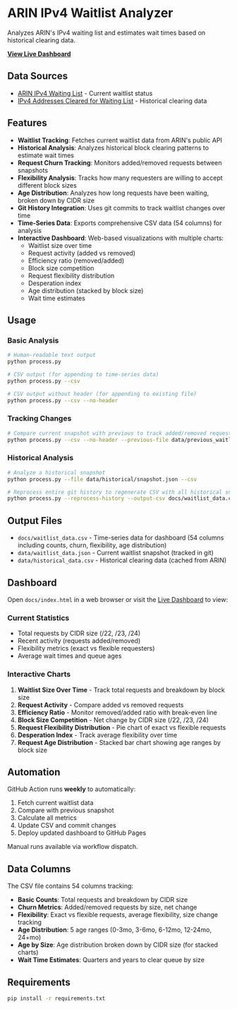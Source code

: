# ARIN IPv4 Waitlist Analyzer

Analyzes ARIN's IPv4 waiting list and estimates wait times based on historical clearing data.

**[View Live Dashboard](https://lanrat.github.io/ARIN-IPv4-Waitlist-Tracking/)**

## Data Sources

- [ARIN IPv4 Waiting List](https://www.arin.net/resources/guide/ipv4/waiting_list/) - Current waitlist status
- [IPv4 Addresses Cleared for Waiting List](https://www.arin.net/resources/guide/ipv4/blocks_cleared/) - Historical clearing data

## Features

- **Waitlist Tracking**: Fetches current waitlist data from ARIN's public API
- **Historical Analysis**: Analyzes historical block clearing patterns to estimate wait times
- **Request Churn Tracking**: Monitors added/removed requests between snapshots
- **Flexibility Analysis**: Tracks how many requesters are willing to accept different block sizes
- **Age Distribution**: Analyzes how long requests have been waiting, broken down by CIDR size
- **Git History Integration**: Uses git commits to track waitlist changes over time
- **Time-Series Data**: Exports comprehensive CSV data (54 columns) for analysis
- **Interactive Dashboard**: Web-based visualizations with multiple charts:
  - Waitlist size over time
  - Request activity (added vs removed)
  - Efficiency ratio (removed/added)
  - Block size competition
  - Request flexibility distribution
  - Desperation index
  - Age distribution (stacked by block size)
  - Wait time estimates

## Usage

### Basic Analysis

```bash
# Human-readable text output
python process.py

# CSV output (for appending to time-series data)
python process.py --csv

# CSV output without header (for appending to existing file)
python process.py --csv --no-header
```

### Tracking Changes

```bash
# Compare current snapshot with previous to track added/removed requests
python process.py --csv --no-header --previous-file data/previous_waitlist_data.json
```

### Historical Analysis

```bash
# Analyze a historical snapshot
python process.py --file data/historical/snapshot.json --csv

# Reprocess entire git history to regenerate CSV with all historical snapshots
python process.py --reprocess-history --output-csv docs/waitlist_data.csv
```

## Output Files

- `docs/waitlist_data.csv` - Time-series data for dashboard (54 columns including counts, churn, flexibility, age distribution)
- `data/waitlist_data.json` - Current waitlist snapshot (tracked in git)
- `data/historical_data.csv` - Historical clearing data (cached from ARIN)

## Dashboard

Open `docs/index.html` in a web browser or visit the [Live Dashboard](https://lanrat.github.io/ARIN-IPv4-Waitlist-Tracking/) to view:

### Current Statistics

- Total requests by CIDR size (/22, /23, /24)
- Recent activity (requests added/removed)
- Flexibility metrics (exact vs flexible requesters)
- Average wait times and queue ages

### Interactive Charts

1. **Waitlist Size Over Time** - Track total requests and breakdown by block size
2. **Request Activity** - Compare added vs removed requests
3. **Efficiency Ratio** - Monitor removed/added ratio with break-even line
4. **Block Size Competition** - Net change by CIDR size (/22, /23, /24)
5. **Request Flexibility Distribution** - Pie chart of exact vs flexible requests
6. **Desperation Index** - Track average flexibility over time
7. **Request Age Distribution** - Stacked bar chart showing age ranges by block size

## Automation

GitHub Action runs **weekly** to automatically:

1. Fetch current waitlist data
2. Compare with previous snapshot
3. Calculate all metrics
4. Update CSV and commit changes
5. Deploy updated dashboard to GitHub Pages

Manual runs available via workflow dispatch.

## Data Columns

The CSV file contains 54 columns tracking:

- **Basic Counts**: Total requests and breakdown by CIDR size
- **Churn Metrics**: Added/removed requests by size, net change
- **Flexibility**: Exact vs flexible requests, average flexibility, size change tracking
- **Age Distribution**: 5 age ranges (0-3mo, 3-6mo, 6-12mo, 12-24mo, 24+mo)
- **Age by Size**: Age distribution broken down by CIDR size (for stacked charts)
- **Wait Time Estimates**: Quarters and years to clear queue by size

## Requirements

```bash
pip install -r requirements.txt
```

